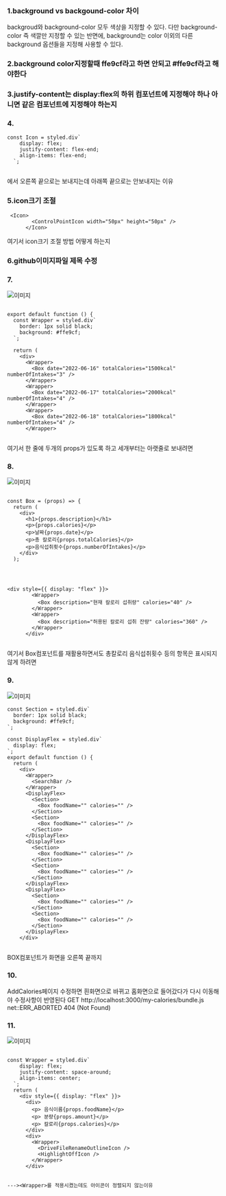 ### 1.background vs backgound-color 차이

backgroud와 background-color 모두 색상을 지정할 수 있다. 다만 background-color 즉 색깔만 지정할 수 있는 반면에, background는 color 이외의 다른 background 옵션들을 지정해 사용할 수 있다.

### 2.background color지정할때 ffe9cf라고 하면 안되고 #ffe9cf라고 해야한다

### 3.justify-content는 display:flex의 하위 컴포넌트에 지정해야 하나 아니면 같은 컴포넌트에 지정해야 하는지

### 4.
```
const Icon = styled.div`
    display: flex;
    justify-content: flex-end;
    align-items: flex-end;
  `;
  
  ```
  에서 오른쪽 끝으로는 보내지는데 아래쪽 끝으로는 안보내지는 이유
  
  
### 5.icon크기 조절

```
 <Icon>
        <ControlPointIcon width="50px" height="50px" />
      </Icon>
```
여기서 icon크기 조절 방법 어떻게 하는지

### 6.github이미지파일 제목 수정

### 7.

![이미지](../img/12345.PNG)

```

export default function () {
  const Wrapper = styled.div`
    border: 1px solid black;
    background: #ffe9cf;
  `;
  
  return (
    <div>
      <Wrapper>
        <Box date="2022-06-16" totalCalories="1500kcal" numberOfIntakes="3" />
      </Wrapper>
      <Wrapper>
        <Box date="2022-06-17" totalCalories="2000kcal" numberOfIntakes="4" />
      </Wrapper>
      <Wrapper>
        <Box date="2022-06-18" totalCalories="1800kcal" numberOfIntakes="4" />
      </Wrapper>
      
  ```
  
여기서 한 줄에 두개의 props가 있도록 하고 세개부터는 아랫줄로 보내려면

### 8.

![이미지](../img/12345-1.PNG)

```

const Box = (props) => {
  return (
    <div>
      <h1>{props.description}</h1>
      <p>{props.calories}</p>
      <p>날짜{props.date}</p>
      <p>총 칼로리{props.totalCalories}</p>
      <p>음식섭취횟수{props.numberOfIntakes}</p>
    </div>
  );
  
  
  ```
  
  
```

<div style={{ display: "flex" }}>
        <Wrapper>
          <Box description="현재 칼로리 섭취량" calories="40" />
        </Wrapper>
        <Wrapper>
          <Box description="허용된 칼로리 섭취 잔량" calories="360" />
        </Wrapper>
      </div>
      
```


여기서 Box컴포넌트를 재활용하면서도
총칼로리 음식섭취횟수 등의 항목은 표시되지 않게 하려면

### 9.

![이미지](../img/12345-2.PNG)

```
const Section = styled.div`
  border: 1px solid black;
  background: #ffe9cf;
`;

const DisplayFlex = styled.div`
  display: flex;
`;
export default function () {
  return (
    <div>
      <Wrapper>
        <SearchBar />
      </Wrapper>
      <DisplayFlex>
        <Section>
          <Box foodName="" calories="" />
        </Section>
        <Section>
          <Box foodName="" calories="" />
        </Section>
      </DisplayFlex>
      <DisplayFlex>
        <Section>
          <Box foodName="" calories="" />
        </Section>
        <Section>
          <Box foodName="" calories="" />
        </Section>
      </DisplayFlex>
      <DisplayFlex>
        <Section>
          <Box foodName="" calories="" />
        </Section>
        <Section>
          <Box foodName="" calories="" />
        </Section>
      </DisplayFlex>
    </div>
    
```
    
    
BOX컴포넌트가 화면을 오른쪽 끝까지 

### 10.
AddCalories페이지 수정하면 흰화면으로 바뀌고 홈화면으로 들어갔다가 다시 이동해야 수정사항이 반영된다
GET http://localhost:3000/my-calories/bundle.js net::ERR_ABORTED 404 (Not Found)

### 11.
![이미지](../img/12345-3.PNG)

```

const Wrapper = styled.div`
    display: flex;
    justify-content: space-around;
    align-items: center;
  `;
  return (
    <div style={{ display: "flex" }}>
      <div>
        <p> 음식이름{props.foodName}</p>
        <p> 분량{props.amount}</p>
        <p> 칼로리{props.calories}</p>
      </div>
      <div>
        <Wrapper>
          <DriveFileRenameOutlineIcon />
          <HighlightOffIcon />
        </Wrapper>
      </div>
    
```
    
    ---><Wrapper>를 적용시켰는데도 아이콘이 정렬되지 않는이유
